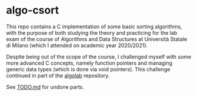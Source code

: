 # algo-csort
This repo contains a C implementation of some basic sorting algorithms, with the purpose of both studying the theory and practicing for the lab exam of the course of Algorithms and Data Structures at Università Statale di Milano (which I attended on academic year 2020/2021).

Despite being out of the scope of the course, I challenged myself with some more advanced C concepts, namely function pointers and managing generic data types (which is done via void pointers). This challenge continued in part of the [algolab](https://github.com/sgorblex-unimi/algolab) repository.

See [TODO.md](TODO.md) for undone parts.
